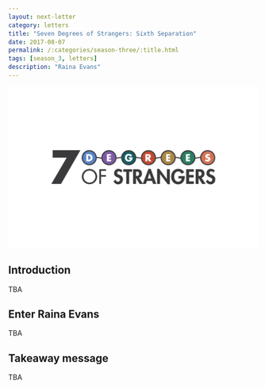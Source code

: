 ```yaml
---
layout: next-letter
category: letters
title: "Seven Degrees of Strangers: Sixth Separation"
date: 2017-08-07
permalink: /:categories/season-three/:title.html
tags: [season_3, letters]
description: "Raina Evans"
---
```


<img src="https://github.com/jermspeaks/jermspeaks.github.io/blob/master/assets/images/7_Degrees_Of_Strangers_Letterhead.png?raw=true" alt="7 Degrees of Strangers Letterhead" width="600" />

## Introduction

TBA

## Enter Raina Evans

TBA

## Takeaway message

TBA